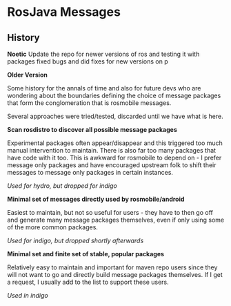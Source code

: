 # RosJava Messages

## History

**Noetic**
Update the repo for newer versions of ros and testing it with packages
fixed bugs and did fixes for new versions on
p

**Older Version**

Some history for the annals of time and also for future devs who are wondering about
the boundaries defining the choice of message packages that form the conglomeration
that is rosmobile messages.

Several approaches were tried/tested, discarded until we have what is here.

**Scan rosdistro to discover all possible message packages**

Experimental packages often appear/disappear and this triggered too much manual intervention to maintain. There is also far too many packages that have code with it too. This is awkward for rosmobile to depend on - I prefer message only packages and have encouraged upstream folk to shift their messages to message only packages in certain instances. 

*Used for hydro, but dropped for indigo*

**Minimal set of messages directly used by rosmobile/android**

Easiest to maintain, but not so useful for users - they have to then go off and generate many message packages themselves, even if only using some of the more common packages.

*Used for indigo, but dropped shortly afterwards*

**Minimal set and finite set of stable, popular packages**

Relatively easy to maintain and important for maven repo users since they will not want to go and directly build message packages themselves. If I get a request, I usually add to the list to support these users. 

*Used in indigo*
